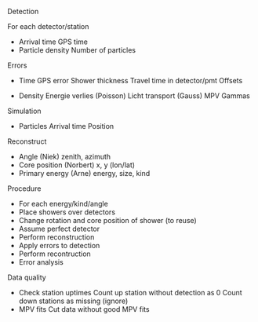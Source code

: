 Detection

For each detector/station

- Arrival time
    GPS time
- Particle density
    Number of particles


Errors

- Time
    GPS error
    Shower thickness
    Travel time in detector/pmt
    Offsets

- Density
    Energie verlies (Poisson)
    Licht transport (Gauss)
    MPV
    Gammas


Simulation

- Particles
    Arrival time
    Position


Reconstruct

- Angle (Niek)
    zenith, azimuth
- Core position (Norbert)
    x, y (lon/lat)
- Primary energy (Arne)
    energy, size, kind


Procedure

- For each energy/kind/angle
- Place showers over detectors
- Change rotation and core position of shower (to reuse)
- Assume perfect detector
- Perform reconstruction
- Apply errors to detection
- Perform recontruction
- Error analysis


Data quality

- Check station uptimes
    Count up station without detection as 0
    Count down stations as missing (ignore)
- MPV fits
    Cut data without good MPV fits


